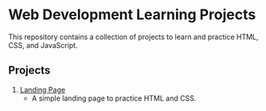 # Web Development Learning Projects

This repository contains a collection of projects to learn and practice HTML, CSS, and JavaScript.

## Projects

1. [Landing Page](landing-page/README.md)
   - A simple landing page to practice HTML and CSS.